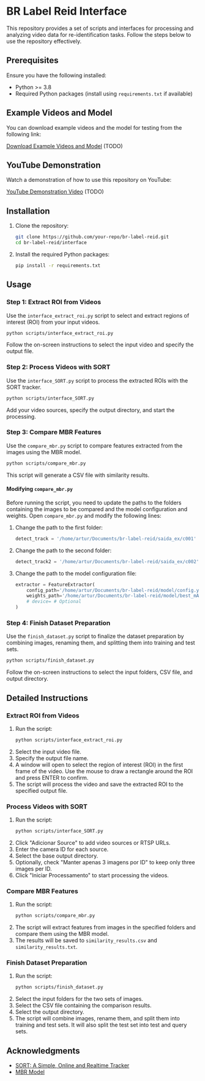 # BR Label Reid Interface

This repository provides a set of scripts and interfaces for processing and analyzing video data for re-identification tasks. Follow the steps below to use the repository effectively.

## Prerequisites

Ensure you have the following installed:
- Python >= 3.8
- Required Python packages (install using `requirements.txt` if available)

## Example Videos and Model

You can download example videos and the model for testing from the following link:

[Download Example Videos and Model](https://drive.google.com/drive/folders/your-drive-link) (TODO)
 
## YouTube Demonstration

Watch a demonstration of how to use this repository on YouTube:

[YouTube Demonstration Video](https://www.youtube.com/watch?v=your-video-link) (TODO)

## Installation

1. Clone the repository:
    ```bash
    git clone https://github.com/your-repo/br-label-reid.git
    cd br-label-reid/interface
    ```

2. Install the required Python packages:
    ```bash
    pip install -r requirements.txt
    ```

## Usage

### Step 1: Extract ROI from Videos

Use the `interface_extract_roi.py` script to select and extract regions of interest (ROI) from your input videos.

```bash
python scripts/interface_extract_roi.py
```

Follow the on-screen instructions to select the input video and specify the output file.

### Step 2: Process Videos with SORT

Use the `interface_SORT.py` script to process the extracted ROIs with the SORT tracker.

```bash
python scripts/interface_SORT.py
```

Add your video sources, specify the output directory, and start the processing.

### Step 3: Compare MBR Features

Use the `compare_mbr.py` script to compare features extracted from the images using the MBR model.

```bash
python scripts/compare_mbr.py
```

This script will generate a CSV file with similarity results.

#### Modifying `compare_mbr.py`

Before running the script, you need to update the paths to the folders containing the images to be compared and the model configuration and weights. Open `compare_mbr.py` and modify the following lines:

1. Change the path to the first folder:
    ```python
    detect_track = '/home/artur/Documents/br-label-reid/saida_ex/c001'  # Update this path
    ```

2. Change the path to the second folder:
    ```python
    detect_track2 = '/home/artur/Documents/br-label-reid/saida_ex/c002'  # Update this path
    ```

3. Change the path to the model configuration file:
    ```python
    extractor = FeatureExtractor(
        config_path='/home/artur/Documents/br-label-reid/model/config.yaml',  # Update this path
        weights_path='/home/artur/Documents/br-label-reid/model/best_mAP.pt',  # Update this path
        # device= # Optional
    )
    ```

### Step 4: Finish Dataset Preparation

Use the `finish_dataset.py` script to finalize the dataset preparation by combining images, renaming them, and splitting them into training and test sets.

```bash
python scripts/finish_dataset.py
```

Follow the on-screen instructions to select the input folders, CSV file, and output directory.

## Detailed Instructions

### Extract ROI from Videos

1. Run the script:
    ```bash
    python scripts/interface_extract_roi.py
    ```
2. Select the input video file.
3. Specify the output file name.
4. A window will open to select the region of interest (ROI) in the first frame of the video. Use the mouse to draw a rectangle around the ROI and press ENTER to confirm.
5. The script will process the video and save the extracted ROI to the specified output file.

### Process Videos with SORT

1. Run the script:
    ```bash
    python scripts/interface_SORT.py
    ```
2. Click "Adicionar Source" to add video sources or RTSP URLs.
3. Enter the camera ID for each source.
4. Select the base output directory.
5. Optionally, check "Manter apenas 3 imagens por ID" to keep only three images per ID.
6. Click "Iniciar Processamento" to start processing the videos.

### Compare MBR Features

1. Run the script:
    ```bash
    python scripts/compare_mbr.py
    ```
2. The script will extract features from images in the specified folders and compare them using the MBR model.
3. The results will be saved to `similarity_results.csv` and `similarity_results.txt`.

### Finish Dataset Preparation

1. Run the script:
    ```bash
    python scripts/finish_dataset.py
    ```
2. Select the input folders for the two sets of images.
3. Select the CSV file containing the comparison results.
4. Select the output directory.
5. The script will combine images, rename them, and split them into training and test sets. It will also split the test set into test and query sets.

## Acknowledgments

- [SORT: A Simple, Online and Realtime Tracker](https://github.com/abewley/sort)
- [MBR Model](https://github.com/videturfortuna/vehicle_reid_itsc2023)